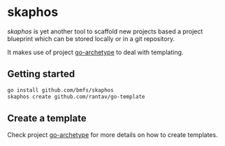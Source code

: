 # skaphos

*skaphos* is yet another tool to scaffold new projects based a project blueprint which can be stored locally or in a git repository.

It makes use of project [go-archetype](https://github.com/rantav/go-archetype/workflows/Go/badge.svg) to deal with templating.

## Getting started

```bash
go install github.com/bmfs/skaphos
skaphos create github.com/rantav/go-template
```

## Create a template

Check project [go-archetype](https://github.com/rantav/go-archetype/workflows/Go/badge.svg) for more details on how to create templates.
